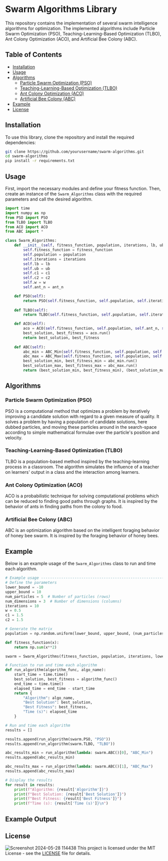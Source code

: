 # Swarm Algorithms Library

This repository contains the implementation of several swarm intelligence algorithms for optimization. The implemented algorithms include Particle Swarm Optimization (PSO), Teaching-Learning-Based Optimization (TLBO), Ant Colony Optimization (ACO), and Artificial Bee Colony (ABC).

## Table of Contents

- [Installation](#installation)
- [Usage](#usage)
- [Algorithms](#algorithms)
  - [Particle Swarm Optimization (PSO)](#particle-swarm-optimization-pso)
  - [Teaching-Learning-Based Optimization (TLBO)](#teaching-learning-based-optimization-tlbo)
  - [Ant Colony Optimization (ACO)](#ant-colony-optimization-aco)
  - [Artificial Bee Colony (ABC)](#artificial-bee-colony-abc)
- [Example](#example)
- [License](#license)

## Installation

To use this library, clone the repository and install the required dependencies:

```bash
git clone https://github.com/yourusername/swarm-algorithms.git
cd swarm-algorithms
pip install -r requirements.txt
```

## Usage

First, import the necessary modules and define your fitness function. Then, create an instance of the `Swarm_Algorithms` class with the required parameters and call the desired algorithm.

```python
import time
import numpy as np
from PSO import PSO
from TLBO import TLBO
from ACO import ACO
from ABC import *

class Swarm_Algorithms:
    def __init__(self, fitness_function, population, iterations, lb, ub, c1, c2, w, ant_n=5):
        self.fitness_function = fitness_function
        self.population = population
        self.iterations = iterations
        self.lb = lb
        self.ub = ub
        self.c1 = c1
        self.c2 = c2
        self.w = w
        self.ant_n = ant_n

    def PSO(self):
        return PSO(self.fitness_function, self.population, self.iterations, self.lb, self.ub, self.w, self.c1, self.c2)
    
    def TLBO(self):
        return TLBO(self.fitness_function, self.population, self.iterations, self.lb, self.ub)

    def ACO(self): 
        aco = ACO(self.fitness_function, self.population, self.ant_n, self.iterations, self.lb, self.ub)
        best_solution, best_fitness = aco.run()
        return best_solution, best_fitness
    
    def ABC(self):
        abc_min = ABC_Min(self.fitness_function, self.population, self.iterations, self.lb, self.ub)
        abc_max = ABC_Max(self.fitness_function, self.population, self.iterations, self.lb, self.ub)
        best_solution_min, best_fitness_min = abc_min.run()
        best_solution_max, best_fitness_max = abc_max.run()
        return (best_solution_min, best_fitness_min), (best_solution_max, best_fitness_max)
```

## Algorithms

### Particle Swarm Optimization (PSO)

PSO is a computational method that optimizes a problem by iteratively improving a candidate solution with regard to a given measure of quality. It solves a problem by having a population of candidate solutions, here dubbed particles, and moving these particles around in the search-space according to simple mathematical formulae over the particle's position and velocity.

### Teaching-Learning-Based Optimization (TLBO)

TLBO is a population-based method inspired by the teaching-learning process in a classroom. The algorithm simulates the influence of a teacher on learners' output in a class and the interaction among learners.

### Ant Colony Optimization (ACO)

ACO is a probabilistic technique for solving computational problems which can be reduced to finding good paths through graphs. It is inspired by the behavior of ants in finding paths from the colony to food.

### Artificial Bee Colony (ABC)

ABC is an optimization algorithm based on the intelligent foraging behavior of honey bee swarm. It is inspired by the foraging behavior of honey bees.

## Example

Below is an example usage of the `Swarm_Algorithms` class to run and time each algorithm.

```python
# Example usage -----------------------------------------------------------------------
# Define the parameters
lower_bound = -10
upper_bound = 10
num_particles = 5  # Number of particles (rows)
num_dimensions = 3  # Number of dimensions (columns)
iterations = 10
w = 0.5
c1 = 1.5
c2 = 1.5

# Generate the matrix
population = np.random.uniform(lower_bound, upper_bound, (num_particles, num_dimensions))

def fitness_function(x):
    return np.sum(x**2)

swarm = Swarm_Algorithms(fitness_function, population, iterations, lower_bound, upper_bound, c1, c2, w)

# Function to run and time each algorithm
def run_algorithm(algorithm_func, algo_name):
    start_time = time.time()
    best_solution, best_fitness = algorithm_func()
    end_time = time.time()
    elapsed_time = end_time - start_time
    return {
        "Algorithm": algo_name,
        "Best Solution": best_solution,
        "Best Fitness": best_fitness,
        "Time (s)": elapsed_time
    }

# Run and time each algorithm
results = []

results.append(run_algorithm(swarm.PSO, "PSO"))
results.append(run_algorithm(swarm.TLBO, "TLBO"))

abc_results_min = run_algorithm(lambda: swarm.ABC()[0], "ABC_Min")
results.append(abc_results_min)

abc_results_max = run_algorithm(lambda: swarm.ABC()[1], "ABC_Max")
results.append(abc_results_max)

# Display the results
for result in results:
    print(f"Algorithm: {result['Algorithm']}")
    print(f"Best Solution: {result['Best Solution']}")
    print(f"Best Fitness: {result['Best Fitness']}")
    print(f"Time (s): {result['Time (s)']}\n")
```
## Example Output

## License
![Screenshot 2024-05-28 114438](https://github.com/marco461/Swarm_Algorithms/assets/121636645/4a5b2f88-508e-4066-861e-0375325f7cc4)
This project is licensed under the MIT License - see the [LICENSE](LICENSE) file for details.
